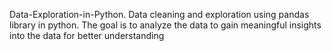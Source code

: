 Data-Exploration-in-Python.
Data cleaning and exploration using pandas library in python.
The goal is to analyze the data to gain meaningful insights into the data for better understanding
